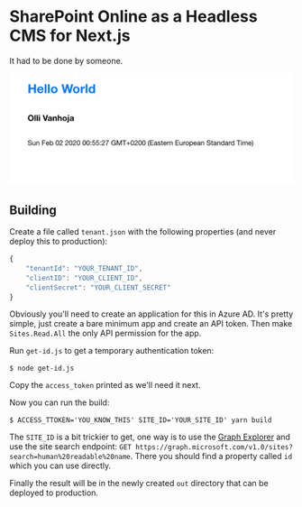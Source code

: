 SharePoint Online as a Headless CMS for Next.js
===============================================

It had to be done by someone.

![SPO CMS](/cms.png)

Building
--------

Create a file called `tenant.json` with the following properties
(and never deploy this to production):

```js
{
    "tenantId": "YOUR_TENANT_ID",
    "clientID": "YOUR_CLIENT_ID",
    "clientSecret": "YOUR_CLIENT_SECRET"
}
```

Obviously you'll need to create an application for this in Azure AD.  It's
pretty simple, just create a bare minimum app and create an API token.
Then make `Sites.Read.All` the only API permission for the app.

Run `get-id.js` to get a temporary authentication token:

```
$ node get-id.js
```

Copy the `access_token` printed as we'll need it next.

Now you can run the build:

```
$ ACCESS_TTOKEN='YOU_KNOW_THIS' SITE_ID='YOUR_SITE_ID' yarn build
```

The `SITE_ID` is a bit trickier to get, one way is to use the
[Graph Explorer](https://developer.microsoft.com/en-us/graph/graph-explorer#)
and use the site search endpoint:
`GET https://graph.microsoft.com/v1.0/sites?search=human%20readable%20name`.
There you should find a property called `id` which you can use directly.

Finally the result will be in the newly created `out` directory that can be
deployed to production.
